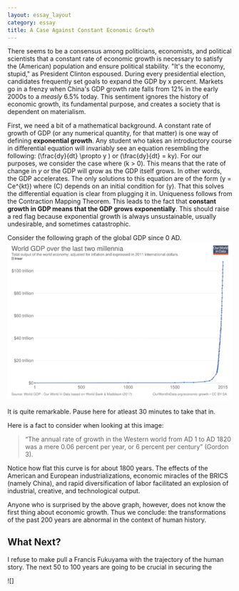 ```yaml
---
layout: essay_layout
category: essay
title: A Case Against Constant Economic Growth
---
```


There seems to be a consensus among politicians, economists, and political scientists that a constant rate of economic growth is necessary to satisfy the (American) population and ensure political stability. "It's the economy, stupid," as President Clinton espoused. During every presidential election, candidates frequently set goals to expand the GDP by x percent. Markets go in a frenzy when China's GDP growth rate falls from 12% in the early 2000s to a _measly_ 6.5% today. This sentiment ignores the history of economic growth, its fundamental purpose, and creates a society that is dependent on materialism. 

First, we need a bit of a mathematical background. A constant rate of growth of GDP (or any numerical quantity, for that matter) is one way of defining __exponential growth__. Any student who takes an introductory course in differential equation will invariably see an equation resembling the following: \(\frac{dy}{dt} \propto y \) or \(\frac{dy}{dt} = ky\). For our purposes, we consider the case where \(k > 0\). This means that the rate of change in $y$ or the GDP will grow as the GDP itself grows. In other words, the GDP accelerates. The only solutions to this equation are of the form \(y = Ce^{kt}\) where \(C\) depends on an initial condition for \(y\). That this solves the differential equation is clear from plugging it in. Uniqueness follows from the Contraction Mapping Theorem. This leads to the fact that __constant growth in GDP means that the GDP grows exponentially__. This should raise a red flag because exponential growth is always unsustainable, usually undesirable, and sometimes catastrophic. 

Consider the following graph of the global GDP since 0 AD. ![A "hockey stick" graph of global GDP](/assets/images/gdp.svg)

It is quite remarkable. Pause here for atleast 30 minutes to take that in. 

Here is a fact to consider when looking at this image: 

>“The annual rate of growth in the Western world from AD 1 to AD 1820 was a mere 0.06 percent per year, or 6 percent per century” (Gordon 3).

Notice how flat this curve is for about 1800 years. The effects of the American and European industrializations, economic miracles of the BRICS (namely China), and rapid diversification of labor facilitated an explosion of industrial, creative, and technological output. 

Anyone who is surprised by the above graph, however, does not know the first thing about economic growth. Thus we conclude: the transformations of the past 200 years are abnormal in the context of human history. 

## What Next?

I refuse to make pull a Francis Fukuyama with the trajectory of the human story. The next 50 to 100 years are going to be crucial in securing the 



![]